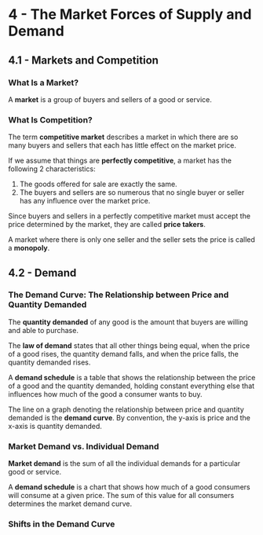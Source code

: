 # 4 - The Market Forces of Supply and Demand

## 4.1 - Markets and Competition

### What Is a Market?

A **market** is a group of buyers and sellers of a good or service.

### What Is Competition?

The term **competitive market** describes a market in which there are so many buyers and sellers that each has little effect on the market price.

If we assume that things are **perfectly competitive**, a market has the following 2 characteristics:
1. The goods offered for sale are exactly the same.
2. The buyers and sellers are so numerous that no single buyer or seller has any influence over the market price.

Since buyers and sellers in a perfectly competitive market must accept the price determined by the market, they are called **price takers**.

A market where there is only one seller and the seller sets the price is called a **monopoly**.

## 4.2 - Demand

### The Demand Curve: The Relationship between Price and Quantity Demanded

The **quantity demanded** of any good is the amount that buyers are willing and able to purchase.

The **law of demand** states that all other things being equal, when the price of a good rises, the quantity demand falls, and when the price falls, the quantity demanded rises.

A **demand schedule** is a table that shows the relationship between the price of a good and the quantity demanded, holding constant everything else that influences how much of the good a consumer wants to buy.

The line on a graph denoting the relationship between price and quantity demanded is the **demand curve**. By convention, the y-axis is price and the x-axis is quantity demanded.

### Market Demand vs. Individual Demand

**Market demand** is the sum of all the individual demands for a particular good or service.

A **demand schedule** is a chart that shows how much of a good consumers will consume at a given price. The sum of this value for all consumers determines the market demand curve.

### Shifts in the Demand Curve


